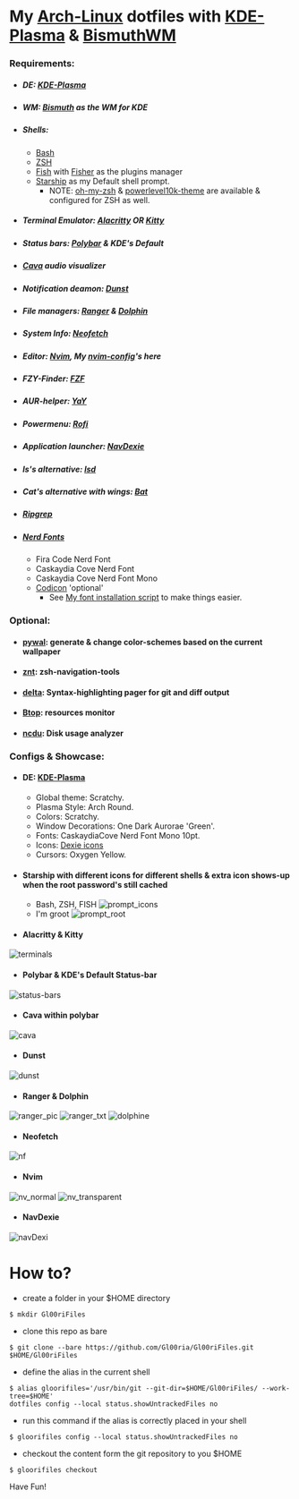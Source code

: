 # My [Arch-Linux](https://archlinux.org/) dotfiles with [KDE-Plasma](https://kde.org/plasma-desktop/) & [BismuthWM]((https://github.com/Bismuth-Forge/bismuth))

### Requirements:
- ##### DE: [KDE-Plasma](https://kde.org/plasma-desktop/)
- ##### WM: [Bismuth](https://github.com/Bismuth-Forge/bismuth) as the WM for KDE
- ##### Shells:
  - [Bash](https://www.gnu.org/software/bash/)
  - [ZSH](https://sourceforge.net/p/zsh/code/ci/master/tree/)
  - [Fish](https://fishshell.com/) with [Fisher](https://github.com/jorgebucaran/fisher) as the plugins manager 
  - [Starship](https://starship.rs/) as my Default shell prompt.
    - NOTE:  [oh-my-zsh](https://github.com/ohmyzsh/ohmyzsh) & [powerlevel10k-theme](https://github.com/romkatv/powerlevel10k) are available & configured for ZSH as well.
- ##### Terminal Emulator: [Alacritty](https://github.com/alacritty/alacritty) OR [Kitty]( https://github.com/kovidgoyal/kitty )
- ##### Status bars: [Polybar](https://github.com/polybar/polybar) & KDE's Default
- ##### [Cava](https://github.com/karlstav/cava) audio visualizer
- ##### Notification deamon: [Dunst](https://github.com/dunst-project/dunst)
- ##### File managers: [Ranger](https://github.com/ranger/ranger) & [Dolphin](https://apps.kde.org/dolphin/)
- ##### System Info: [Neofetch]( https://github.com/dylanaraps/neofetch)
- ##### Editor: [Nvim](https://github.com/neovim/neovim), My [nvim-config](https://github.com/Gl00ria/nvim)'s here
- ##### FZY-Finder: [FZF](https://github.com/junegunn/fzf)
- ##### AUR-helper: [YaY](https://github.com/Jguer/yay)
- ##### Powermenu: [Rofi](https://github.com/davatorium/rofi)
- ##### Application launcher: [NavDexie](https://store.kde.org/p/1324206)
- ##### ls's alternative: [lsd](https://github.com/Peltoche/lsd)
- ##### Cat's alternative with wings: [Bat](https://github.com/sharkdp/bat)
- ##### [Ripgrep](https://github.com/BurntSushi/ripgrep)
- ##### [Nerd Fonts](https://github.com/ryanoasis/nerd-fonts)
  - Fira Code Nerd Font
  - Caskaydia Cove Nerd Font
  - Caskaydia Cove Nerd Font Mono
  - [Codicon](https://github.com/microsoft/vscode-codicons/raw/main/dist/codicon.ttf) 'optional'
    - See [My font installation script](https://github.com/Gl00ria/FontsL00ria) to make things easier.
### Optional:
- #### [pywal](https://github.com/dylanaraps/pywal): generate & change color-schemes based on the current wallpaper
- #### [znt](https://github.com/z-shell/zsh-navigation-tools): zsh-navigation-tools 
- #### [delta](https://github.com/dandavison/delta): Syntax-highlighting pager for git and diff output 
- #### [Btop](https://github.com/aristocratos/btop): resources monitor 
- #### [ncdu](https://dev.yorhel.nl/ncdu): Disk usage analyzer 

### Configs & Showcase:
- #### DE: [KDE-Plasma](https://kde.org/plasma-desktop/)
  - Global theme: Scratchy.
  - Plasma Style: Arch Round.
  - Colors: Scratchy.
  - Window Decorations: One Dark Aurorae 'Green'.
  - Fonts: CaskaydiaCove Nerd Font Mono 10pt.
  - Icons: [Dexie icons](https://github.com/adhec/Dexie-icons)
  - Cursors: Oxygen Yellow.
- #### Starship with different icons for different shells & extra icon shows-up when the root password's still cached
  - Bash, ZSH, FISH
![ prompt_icons ](https://github.com/Gl00ria/Gl00riFiles/blob/main/Gl00riFiles/Gl00riFiles_Pics/prompot_icons.png)
  - I'm groot
![ prompt_root ](https://github.com/Gl00ria/Gl00riFiles/blob/main/Gl00riFiles/Gl00riFiles_Pics/prompt_root.png)

- #### Alacritty & Kitty
![ terminals ](https://github.com/Gl00ria/Gl00riFiles/blob/main/Gl00riFiles/Gl00riFiles_Pics/terminals.png)
- #### Polybar & KDE's Default Status-bar
![ status-bars ](https://github.com/Gl00ria/Gl00riFiles/blob/main/Gl00riFiles/Gl00riFiles_Pics/status-bars.png)
- #### Cava within polybar
![ cava ](https://github.com/Gl00ria/Gl00riFiles/blob/main/Gl00riFiles/Gl00riFiles_Pics/cava.png)
- #### Dunst
![ dunst ](https://github.com/Gl00ria/Gl00riFiles/blob/main/Gl00riFiles/Gl00riFiles_Pics/dunst.png)
- #### Ranger & Dolphin
![ ranger_pic ](https://github.com/Gl00ria/Gl00riFiles/blob/main/Gl00riFiles/Gl00riFiles_Pics/ranger_pic.png)
![ ranger_txt ](https://github.com/Gl00ria/Gl00riFiles/blob/main/Gl00riFiles/Gl00riFiles_Pics/ranger_txt.png)
![ dolphine ](https://github.com/Gl00ria/Gl00riFiles/blob/main/Gl00riFiles/Gl00riFiles_Pics/dolphine.png)
- #### Neofetch
![ nf ](https://github.com/Gl00ria/Gl00riFiles/blob/main/Gl00riFiles/Gl00riFiles_Pics/nf.png)
- #### Nvim
![ nv_normal ](https://github.com/Gl00ria/Gl00riFiles/blob/main/Gl00riFiles/Gl00riFiles_Pics/nv_normal.png)
![ nv_transparent ](https://github.com/Gl00ria/Gl00riFiles/blob/main/Gl00riFiles/Gl00riFiles_Pics/nv_transparent.png)
- #### NavDexie
![ navDexi ](https://github.com/Gl00ria/Gl00riFiles/blob/main/Gl00riFiles/Gl00riFiles_Pics/navDexi.png)

# How to?
- create a folder in your $HOME directory
```
$ mkdir Gl00riFiles
```
- clone this repo as bare
```
$ git clone --bare https://github.com/Gl00ria/Gl00riFiles.git $HOME/Gl00riFiles
```
- define the alias in the current shell
```
$ alias gloorifiles='/usr/bin/git --git-dir=$HOME/Gl00riFiles/ --work-tree=$HOME'
dotfiles config --local status.showUntrackedFiles no
```
- run this command if the alias is correctly placed in your shell
```
$ gloorifiles config --local status.showUntrackedFiles no
```
- checkout the content form the git repository to you $HOME
```
$ gloorifiles checkout
```
Have Fun!
